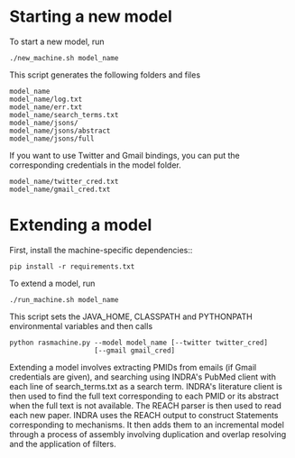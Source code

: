 Starting a new model
====================

To start a new model, run 

    ./new_machine.sh model_name

This script generates the following folders and files

    model_name
    model_name/log.txt
    model_name/err.txt
    model_name/search_terms.txt
    model_name/jsons/
    model_name/jsons/abstract
    model_name/jsons/full

If you want to use Twitter and Gmail bindings, you can put the corresponding
credentials in the model folder.

    model_name/twitter_cred.txt
    model_name/gmail_cred.txt

Extending a model
=================

First, install the machine-specific dependencies::

    pip install -r requirements.txt

To extend a model, run

    ./run_machine.sh model_name

This script sets the JAVA\_HOME, CLASSPATH and PYTHONPATH environmental
variables and then calls

    python rasmachine.py --model model_name [--twitter twitter_cred]
                         [--gmail gmail_cred]

Extending a model involves extracting PMIDs from emails (if Gmail credentials
are given), and searching using INDRA's PubMed client with each line of
search\_terms.txt as a search term.  INDRA's literature client is then used to
find the full text corresponding to each PMID or its abstract when the full
text is not available. The REACH parser is then used to read each new paper.
INDRA uses the REACH output to construct Statements corresponding to
mechanisms.  It then adds them to an incremental model through a process of
assembly involving duplication and overlap resolving and the application of
filters.
